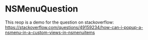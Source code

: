 # NSMenuQuestion

This reop is a demo for the question on stackoverflow: 
https://stackoverflow.com/questions/49159234/how-can-i-popup-a-nsmenu-in-a-custom-views-in-nsmenuitems
